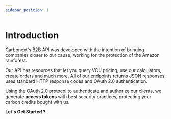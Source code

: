 ```yaml
---
sidebar_position: 1
---
```


# Introduction

Carbonext's B2B API was developed with the intention of bringing companies closer to our cause, working for the protection of the Amazon rainforest.

Our API has resources that let you query VCU pricing, use our calculators, create orders and much more. All of our endpoints returns JSON responses, uses standard HTTP response codes and OAuth 2.0 authentication.

Using the OAuth 2.0 protocol to authenticate and authorize our clients, we generate **access tokens** with best security practices, protecting your carbon credits bought with us.

**Let's Get Started ?**
